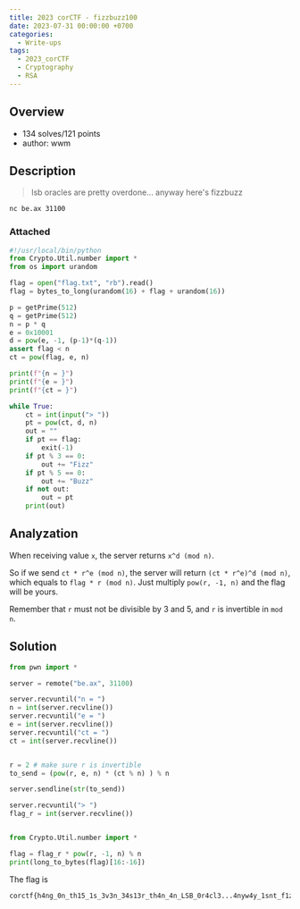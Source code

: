 ```yaml
---
title: 2023 corCTF - fizzbuzz100
date: 2023-07-31 00:00:00 +0700
categories:
  - Write-ups
tags:
  - 2023_corCTF
  - Cryptography
  - RSA
---
```


## Overview

* 134 solves/121 points
* author: wwm

## Description

> lsb oracles are pretty overdone... anyway here's fizzbuzz

```sh
nc be.ax 31100
```

### Attached

```python
#!/usr/local/bin/python
from Crypto.Util.number import *
from os import urandom

flag = open("flag.txt", "rb").read()
flag = bytes_to_long(urandom(16) + flag + urandom(16))

p = getPrime(512)
q = getPrime(512)
n = p * q
e = 0x10001
d = pow(e, -1, (p-1)*(q-1))
assert flag < n
ct = pow(flag, e, n)

print(f"{n = }")
print(f"{e = }")
print(f"{ct = }")

while True:
    ct = int(input("> "))
    pt = pow(ct, d, n)
    out = ""
    if pt == flag:
        exit(-1)
    if pt % 3 == 0:
        out += "Fizz"
    if pt % 5 == 0:
        out += "Buzz"
    if not out:
        out = pt
    print(out)
```

## Analyzation

When receiving value ```x```, the server returns ```x^d (mod n)```.

So if we send ```ct * r^e (mod n)```, the server will return ```(ct * r^e)^d (mod n)```, which equals to ```flag * r (mod n)```. Just multiply ```pow(r, -1, n)``` and the flag will be yours.

Remember that ```r``` must not be divisible by 3 and 5, and ```r``` is invertible in ```mod n```.

## Solution

```python
from pwn import *

server = remote("be.ax", 31100)

server.recvuntil("n = ")
n = int(server.recvline())
server.recvuntil("e = ")
e = int(server.recvline())
server.recvuntil("ct = ")
ct = int(server.recvline())


r = 2 # make sure r is invertible
to_send = (pow(r, e, n) * (ct % n) ) % n

server.sendline(str(to_send))

server.recvuntil("> ")
flag_r = int(server.recvline())


from Crypto.Util.number import *

flag = flag_r * pow(r, -1, n) % n
print(long_to_bytes(flag)[16:-16])
```

The flag is
```
corctf{h4ng_0n_th15_1s_3v3n_34s13r_th4n_4n_LSB_0r4cl3...4nyw4y_1snt_f1zzbuzz_s0_fun}
```